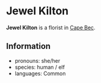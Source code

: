 # Jewel Kilton

**Jewel Kilton** is a florist in [Cape Bec](../cape-bec/cape-bec.md).

## Information

- pronouns: she/her
- species: human / elf
- languages: Common
